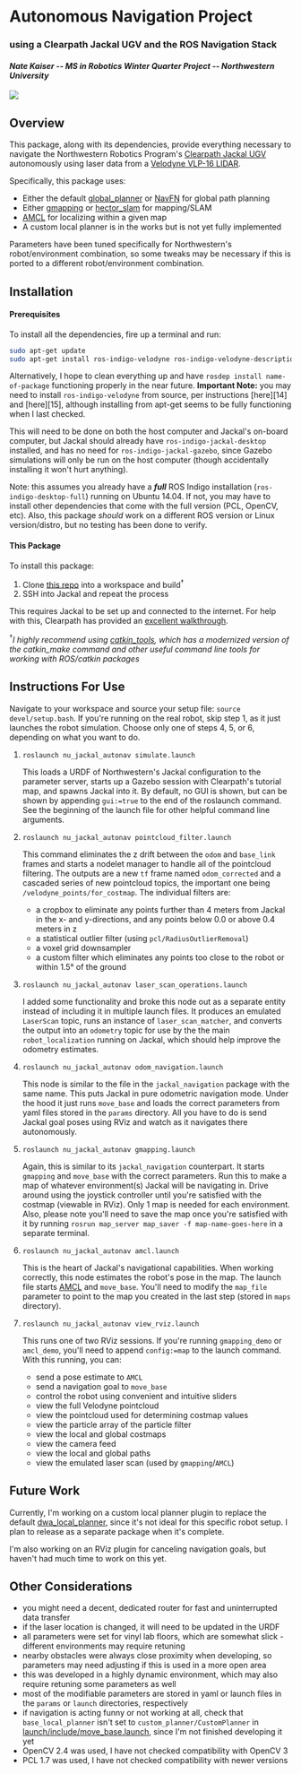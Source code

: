 Autonomous Navigation Project
==============
### using a Clearpath Jackal UGV and the ROS Navigation Stack

#### *Nate Kaiser -- MS in Robotics Winter Quarter Project -- Northwestern University*

![][1]

## Overview
This package, along with its dependencies, provide everything necessary to navigate the Northwestern Robotics Program's [Clearpath Jackal UGV][2] autonomously using laser data from a [Velodyne VLP-16 LIDAR][3].

Specifically, this package uses:
- Either the default [global_planner][4] or [NavFN][5] for global path planning
- Either [gmapping][6] or [hector_slam][7] for mapping/SLAM
- [AMCL][8] for localizing within a given map
- A custom local planner is in the works but is not yet fully implemented

Parameters have been tuned specifically for Northwestern's robot/environment combination, so some tweaks may be necessary if this is ported to a different robot/environment combination.


## Installation
#### Prerequisites
To install all the dependencies, fire up a terminal and run:

```bash
sudo apt-get update
sudo apt-get install ros-indigo-velodyne ros-indigo-velodyne-description ros-indigo-velodyne-simulator ros-indigo-jackal-desktop ros-indigo-jackal-gazebo
```

Alternatively, I hope to clean everything up and have `rosdep install name-of-package` functioning properly in the near future. **Important Note:** you may need to install `ros-indigo-velodyne` from source, per instructions [here][14] and [here][15], although installing from apt-get seems to be fully functioning when I last checked.

This will need to be done on both the host computer and Jackal's on-board computer, but Jackal should already have `ros-indigo-jackal-desktop` installed, and has no need for `ros-indigo-jackal-gazebo`, since Gazebo simulations will only be run on the host computer (though accidentally installing it won't hurt anything).

Note: this assumes you already have a ***full*** ROS Indigo installation (`ros-indigo-desktop-full`) running on Ubuntu 14.04. If not, you may have to install other dependencies that come with the full version (PCL, OpenCV, etc). Also, this package *should* work on a different ROS version or Linux version/distro, but no testing has been done to verify.

#### This Package
To install this package:
1. Clone [this repo][9] into a workspace and build<sup>&dagger;</sup>
2. SSH into Jackal and repeat the process

This requires Jackal to be set up and connected to the internet. For help with this, Clearpath has provided an [excellent walkthrough][10].

<sup>&dagger;</sup>*I highly recommend using [catkin_tools][11], which has a modernized version of the catkin_make command and other useful command line tools for working with ROS/catkin packages*


## Instructions For Use
Navigate to your workspace and source your setup file: `source devel/setup.bash`. If you're running on the real robot, skip step 1, as it just launches the robot simulation. Choose only one of steps 4, 5, or 6, depending on what you want to do.

1. `roslaunch nu_jackal_autonav simulate.launch`

    This loads a URDF of Northwestern's Jackal configuration to the parameter server, starts up a Gazebo session with Clearpath's tutorial map, and spawns Jackal into it. By default, no GUI is shown, but can be shown by appending `gui:=true` to the end of the roslaunch command. See the beginning of the launch file for other helpful command line arguments.

2. `roslaunch nu_jackal_autonav pointcloud_filter.launch`

    This command eliminates the z drift between the `odom` and `base_link` frames and starts a nodelet manager to handle all of the pointcloud filtering. The outputs are a new `tf` frame named `odom_corrected` and a cascaded series of new pointcloud topics, the important one being `/velodyne_points/for_costmap`. The individual filters are:
    - a cropbox to eliminate any points further than 4 meters from Jackal in the x- and y-directions, and any points below 0.0 or above 0.4 meters in z
    - a statistical outlier filter (using `pcl/RadiusOutlierRemoval`)
    - a voxel grid downsampler
    - a custom filter which eliminates any points too close to the robot or within 1.5&deg; of the ground

3. `roslaunch nu_jackal_autonav laser_scan_operations.launch`

    I added some functionality and broke this node out as a separate entity instead of including it in multiple launch files. It produces an emulated `LaserScan` topic, runs an instance of `laser_scan_matcher`, and converts the output into an `odometry` topic for use by the the main `robot_localization` running on Jackal, which should help improve the odometry estimates.

4. `roslaunch nu_jackal_autonav odom_navigation.launch`

    This node is similar to the file in the `jackal_navigation` package with the same name. This puts Jackal in pure odometric navigation mode. Under the hood it just runs `move_base` and loads the correct parameters from yaml files stored in the `params` directory. All you have to do is send Jackal goal poses using RViz and watch as it navigates there autonomously.

5. `roslaunch nu_jackal_autonav gmapping.launch`

    Again, this is similar to its `jackal_navigation` counterpart. It starts `gmapping` and `move_base` with the correct parameters. Run this to make a map of whatever environment(s) Jackal will be navigating in. Drive around using the joystick controller until you're satisfied with the costmap (viewable in RViz). Only 1 map is needed for each environment. Also, please note you'll need to save the map once you're satisfied with it by running `rosrun map_server map_saver -f map-name-goes-here` in a separate terminal.

6. `roslaunch nu_jackal_autonav amcl.launch`

    This is the heart of Jackal's navigational capabilities. When working correctly, this node estimates the robot's pose in the map. The launch file starts [AMCL][8] and `move_base`. You'll need to modify the `map_file` parameter to point to the map you created in the last step (stored in `maps` directory).

7. `roslaunch nu_jackal_autonav view_rviz.launch`

    This runs one of two RViz sessions. If you're running `gmapping_demo` or `amcl_demo`, you'll need to append `config:=map` to the launch command. With this running, you can:
    - send a pose estimate to `AMCL`
    - send a navigation goal to `move_base`
    - control the robot using convenient and intuitive sliders
    - view the full Velodyne pointcloud
    - view the pointcloud used for determining costmap values
    - view the particle array of the particle filter
    - view the local and global costmaps
    - view the camera feed
    - view the local and global paths
    - view the emulated laser scan (used by `gmapping`/`AMCL`)


## Future Work
Currently, I'm working on a custom local planner plugin to replace the default [dwa_local_planner][13], since it's not ideal for this specific robot setup. I plan to release as a separate package when it's complete.

I'm also working on an RViz plugin for canceling navigation goals, but haven't had much time to work on this yet.


## Other Considerations
- you might need a decent, dedicated router for fast and uninterrupted data transfer
- if the laser location is changed, it will need to be updated in the URDF
- all parameters were set for vinyl lab floors, which are somewhat slick - different environments may require retuning
- nearby obstacles were always close proximity when developing, so parameters may need adjusting if this is used in a more open area
- this was developed in a highly dynamic environment, which may also require retuning some parameters as well
- most of the modifiable parameters are stored in yaml or launch files in the `params` or `launch` directories, respectively
- if navigation is acting funny or not working at all, check that `base_local_planner` isn't set to `custom_planner/CustomPlanner` in [launch/include/move_base.launch][12], since I'm not finished developing it yet
- OpenCV 2.4 was used, I have not checked compatibility with OpenCV 3
- PCL 1.7 was used, I have not checked compatibility with newer versions


<!-- File Locations -->
[1]: https://github.com/njkaiser/nu_jackal_autonav/blob/master/media/navigating_laser_only.gif
[2]: https://www.clearpathrobotics.com/jackal-small-unmanned-ground-vehicle/
[3]: http://velodynelidar.com/vlp-16.html
[4]: http://wiki.ros.org/global_planner?distro=indigo
[5]: http://wiki.ros.org/navfn?distro=indigo
[6]: http://wiki.ros.org/gmapping?distro=indigo
[7]: http://wiki.ros.org/hector_slam?distro=indigo
[8]: http://wiki.ros.org/amcl?distro=indigo
[9]: https://github.com/njkaiser/nu_jackal_autonav
[10]: https://www.clearpathrobotics.com/assets/guides/jackal/network.html
[11]: https://catkin-tools.readthedocs.io/en/latest/
[12]: https://github.com/njkaiser/nu_jackal_autonav/blob/master/launch/include/move_base.launch#L26
[13]: http://wiki.ros.org/dwa_local_planner
